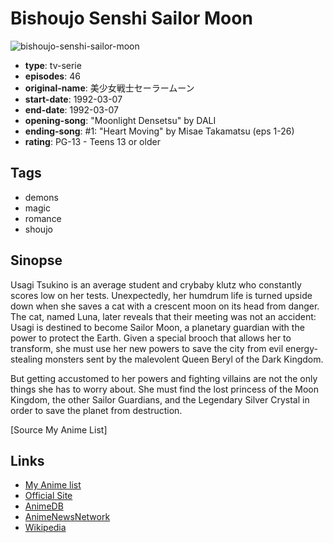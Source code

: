 # Bishoujo Senshi Sailor Moon

![bishoujo-senshi-sailor-moon](https://cdn.myanimelist.net/images/anime/1440/92258.jpg)

-   **type**: tv-serie
-   **episodes**: 46
-   **original-name**: 美少女戦士セーラームーン
-   **start-date**: 1992-03-07
-   **end-date**: 1992-03-07
-   **opening-song**: "Moonlight Densetsu" by DALI
-   **ending-song**: #1: "Heart Moving" by Misae Takamatsu (eps 1-26)
-   **rating**: PG-13 - Teens 13 or older

## Tags

-   demons
-   magic
-   romance
-   shoujo

## Sinopse

Usagi Tsukino is an average student and crybaby klutz who constantly scores low on her tests. Unexpectedly, her humdrum life is turned upside down when she saves a cat with a crescent moon on its head from danger. The cat, named Luna, later reveals that their meeting was not an accident: Usagi is destined to become Sailor Moon, a planetary guardian with the power to protect the Earth. Given a special brooch that allows her to transform, she must use her new powers to save the city from evil energy-stealing monsters sent by the malevolent Queen Beryl of the Dark Kingdom.

But getting accustomed to her powers and fighting villains are not the only things she has to worry about. She must find the lost princess of the Moon Kingdom, the other Sailor Guardians, and the Legendary Silver Crystal in order to save the planet from destruction.

[Source My Anime List]

## Links

-   [My Anime list](https://myanimelist.net/anime/530/Bishoujo_Senshi_Sailor_Moon)
-   [Official Site](http://www.toei-anim.co.jp/lineup/tv/sailor_moon/)
-   [AnimeDB](http://anidb.info/perl-bin/animedb.pl?show=anime&aid=235)
-   [AnimeNewsNetwork](http://www.animenewsnetwork.com/encyclopedia/anime.php?id=363)
-   [Wikipedia](http://en.wikipedia.org/wiki/Sailor_Moon)
